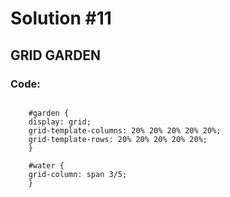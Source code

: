 
# Solution #11

## GRID GARDEN


### Code: 

```

    #garden {
    display: grid;
    grid-template-columns: 20% 20% 20% 20% 20%;
    grid-template-rows: 20% 20% 20% 20% 20%;
    }
    
    #water {  
    grid-column: span 3/5;
    }

```
